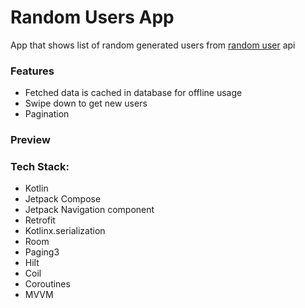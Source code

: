 # Random Users App
App that shows list of random generated users from [random user](https://randomuser.me/) api

### Features
- Fetched data is cached in database for offline usage
- Swipe down to get new users
- Pagination

### Preview


### Tech Stack:
- Kotlin
- Jetpack Compose
- Jetpack Navigation component
- Retrofit
- Kotlinx.serialization
- Room
- Paging3
- Hilt
- Coil
- Coroutines
- MVVM